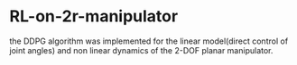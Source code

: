 # RL-on-2r-manipulator
the DDPG algorithm was implemented for the linear model(direct control of joint angles) and non linear dynamics of the 2-DOF planar manipulator.
